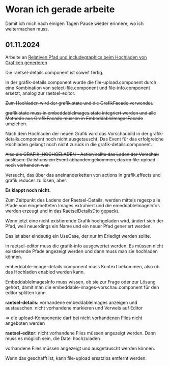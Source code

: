 # Woran ich gerade arbeite

Damit ich mich nach einigen Tagen Pause wieder erinnere, wo ich weitermachen muss.

## 01.11.2024

Arbeite an [Relativen Pfad und includegraphics beim Hochladen von Grafiken generieren](https://github.com/heike2718/mathe-jung-alt/issues/96)

Die raetsel-details.component ist soweit fertig.

In der grafik-details.component wurde die file-upload.component durch eine Kombination von select-file.component und file-info.component
ersetzt, analog zur raetsel-editor.

~~Zum Hochladen wird der grafik.state und die GrafikFacade verwendet.~~ 

~~grafik.state muss in embeddableImages.state integriert werden und alle Methode aus GrafikFacade müssen in EmbeddableImagesFacade umziehen.~~

Nach dem Hochladen der neuen Grafik wird das Vorschaubild in der grafik-details.component noch nicht ausgetauscht.
Das Event für das erfolgreiche Hochladen gelangt noch nicht zurück in die grafik-details.component.

~~Also die GRAFIK_HOCHGELADEN - Action sollte das Laden der Vorschau auslösen. Da ist uns ein Event abhanden gekommen, das im file-upload noch~~
~~vorhanden war.~~

Versucht, das über das aneinanderketten von actions in grafik.effects und grafik.reducer zu lösen, aber:

__Es klappt noch nicht.__

Zum Zeitpunkt des Ladens der Raetsel-Details, werden mittels regexp alle Pfade von eingebetteten Images extrahiert und die emeddableImageInfos werden 
erzeugt und in das RaetselDetailsDto gepackt.

Wenn jetzt eine nicht existierende Grafik hochgeladen wird, ändert sich der Pfad, weil neuerdings ein Name und ein neuer Pfad generiert werden.

Das ist aber eindeutig ein UseCase, der nur im Erledigt werden sollte. 

in raetsel-editor muss die grafik-info ausgewertet werden. Es müssen nicht existierende Pfade angezeigt werden und dann muss man sie 
hochladen können.

embeddable-image-details.component muss Kontext bekommen, also ob das Hochladen enabled werden kann.

EmbeddableImagesInfo muss wissen, ob sie zur Frage oder zur Lösung gehört, damit man die embeddable-images-vorschau.component für den editor splitten kann.





__raetsel-details:__ vorhandene embeddableImages anzeigen und austauschen. nicht vorhandene markieren und Verweis auf Editor

=> die upload-Komponente darf bei nicht vorhandenen Files nicht angeboten werden

__raetsel-editor:__ nicht vorhandene Files müssen angezeigt werden. Dann muss es möglich sein, die Datei hochzuladen

vorhandene Files müssen angezeigt und ausgetauscht werden können.






Wenn das geschafft ist, kann file-upload ersatzlos entfernt werden.